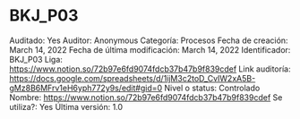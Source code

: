 # BKJ_P03

Auditado: Yes
Auditor: Anonymous
Categoría: Procesos
Fecha de creación: March 14, 2022
Fecha de última modificación: March 14, 2022
Identificador: BKJ_P03
Liga: https://www.notion.so/72b97e6fd9074fdcb37b47b9f839cdef 
Link auditoría: https://docs.google.com/spreadsheets/d/1ijM3c2toD_CvIW2xA5B-gMz8B6MFrv1eH6yph772y9s/edit#gid=0
Nivel o status: Controlado
Nombre: https://www.notion.so/72b97e6fd9074fdcb37b47b9f839cdef 
Se utiliza?: Yes
Última versión: 1.0